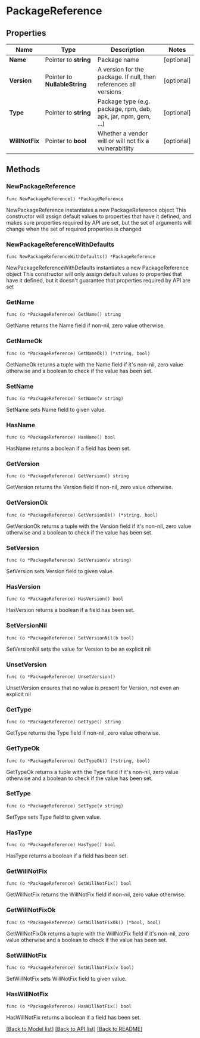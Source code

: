 # PackageReference

## Properties

Name | Type | Description | Notes
------------ | ------------- | ------------- | -------------
**Name** | Pointer to **string** | Package name | [optional] 
**Version** | Pointer to **NullableString** | A version for the package. If null, then references all versions | [optional] 
**Type** | Pointer to **string** | Package type (e.g. package, rpm, deb, apk, jar, npm, gem, ...) | [optional] 
**WillNotFix** | Pointer to **bool** | Whether a vendor will or will not fix a vulnerabitlity | [optional] 

## Methods

### NewPackageReference

`func NewPackageReference() *PackageReference`

NewPackageReference instantiates a new PackageReference object
This constructor will assign default values to properties that have it defined,
and makes sure properties required by API are set, but the set of arguments
will change when the set of required properties is changed

### NewPackageReferenceWithDefaults

`func NewPackageReferenceWithDefaults() *PackageReference`

NewPackageReferenceWithDefaults instantiates a new PackageReference object
This constructor will only assign default values to properties that have it defined,
but it doesn't guarantee that properties required by API are set

### GetName

`func (o *PackageReference) GetName() string`

GetName returns the Name field if non-nil, zero value otherwise.

### GetNameOk

`func (o *PackageReference) GetNameOk() (*string, bool)`

GetNameOk returns a tuple with the Name field if it's non-nil, zero value otherwise
and a boolean to check if the value has been set.

### SetName

`func (o *PackageReference) SetName(v string)`

SetName sets Name field to given value.

### HasName

`func (o *PackageReference) HasName() bool`

HasName returns a boolean if a field has been set.

### GetVersion

`func (o *PackageReference) GetVersion() string`

GetVersion returns the Version field if non-nil, zero value otherwise.

### GetVersionOk

`func (o *PackageReference) GetVersionOk() (*string, bool)`

GetVersionOk returns a tuple with the Version field if it's non-nil, zero value otherwise
and a boolean to check if the value has been set.

### SetVersion

`func (o *PackageReference) SetVersion(v string)`

SetVersion sets Version field to given value.

### HasVersion

`func (o *PackageReference) HasVersion() bool`

HasVersion returns a boolean if a field has been set.

### SetVersionNil

`func (o *PackageReference) SetVersionNil(b bool)`

 SetVersionNil sets the value for Version to be an explicit nil

### UnsetVersion
`func (o *PackageReference) UnsetVersion()`

UnsetVersion ensures that no value is present for Version, not even an explicit nil
### GetType

`func (o *PackageReference) GetType() string`

GetType returns the Type field if non-nil, zero value otherwise.

### GetTypeOk

`func (o *PackageReference) GetTypeOk() (*string, bool)`

GetTypeOk returns a tuple with the Type field if it's non-nil, zero value otherwise
and a boolean to check if the value has been set.

### SetType

`func (o *PackageReference) SetType(v string)`

SetType sets Type field to given value.

### HasType

`func (o *PackageReference) HasType() bool`

HasType returns a boolean if a field has been set.

### GetWillNotFix

`func (o *PackageReference) GetWillNotFix() bool`

GetWillNotFix returns the WillNotFix field if non-nil, zero value otherwise.

### GetWillNotFixOk

`func (o *PackageReference) GetWillNotFixOk() (*bool, bool)`

GetWillNotFixOk returns a tuple with the WillNotFix field if it's non-nil, zero value otherwise
and a boolean to check if the value has been set.

### SetWillNotFix

`func (o *PackageReference) SetWillNotFix(v bool)`

SetWillNotFix sets WillNotFix field to given value.

### HasWillNotFix

`func (o *PackageReference) HasWillNotFix() bool`

HasWillNotFix returns a boolean if a field has been set.


[[Back to Model list]](../README.md#documentation-for-models) [[Back to API list]](../README.md#documentation-for-api-endpoints) [[Back to README]](../README.md)


